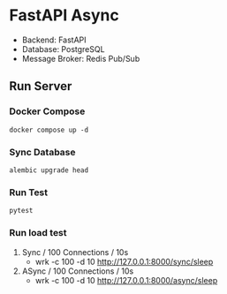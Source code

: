 # FastAPI Async
- Backend: FastAPI
- Database: PostgreSQL
- Message Broker: Redis Pub/Sub

## Run Server
### Docker Compose
```shell
docker compose up -d
```
### Sync Database
```shell
alembic upgrade head
```
### Run Test
```shell
pytest
```

### Run load test
1. Sync / 100 Connections / 10s
   - wrk -c 100 -d 10 http://127.0.0.1:8000/sync/sleep
2. ASync / 100 Connections / 10s
   - wrk -c 100 -d 10 http://127.0.0.1:8000/async/sleep
